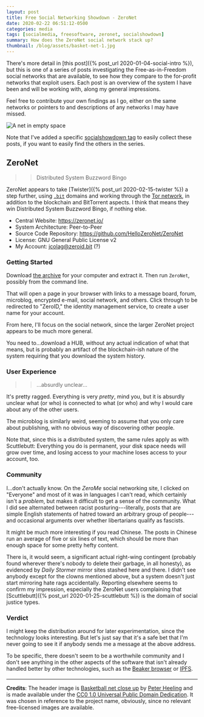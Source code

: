 ```yaml
---
layout: post
title: Free Social Networking Showdown - ZeroNet
date: 2020-02-22 06:51:12-0500
categories: media
tags: [socialmedia, freesoftware, zeronet, socialshowdown]
summary: How does the ZeroNet social network stack up?
thumbnail: /blog/assets/basket-net-1.jpg
---
```


There's more detail in [this post]({% post_url 2020-01-04-social-intro %}), but this is one of a series of posts investigating the Free-as-in-Freedom social networks that are available, to see how they compare to the for-profit networks that exploit users.  Each post is an overview of the system I have been and will be working with, along my general impressions.

Feel free to contribute your own findings as I go, either on the same networks or pointers to and descriptions of any networks I may have missed.

![A net in empty space](/blog/assets/basket-net-1.jpg "A net in empty space")

Note that I've added a specific [socialshowdown tag](/blog/tag/socialmedia/) to easily collect these posts, if you want to easily find the others in the series.

## ZeroNet

 > > Distributed System Buzzword Bingo

ZeroNet appears to take [Twister]({% post_url 2020-02-15-twister %}) a step further, using [`.bit`](https://bit.namecoin.org/) domains and working through the [Tor network](https://www.torproject.org/), in addition to the blockchain and BitTorrent aspects.  I think that means they win Distributed System Buzzword Bingo, if nothing else.

 * Central Website:  <https://zeronet.io/>
 * System Architecture:  Peer-to-Peer
 * Source Code Repository:  <https://github.com/HelloZeroNet/ZeroNet>
 * License:  GNU General Public License v2
 * My Account:  jcolag@zeroid.bit (?)

### Getting Started

Download [the archive](https://github.com/HelloZeroNet/ZeroNet#user-content-how-to-join) for your computer and extract it.  Then run `ZeroNet`, possibly from the command line.

That will open a page in your browser with links to a message board, forum, microblog, encrypted e-mail, social network, and others.  Click through to be redirected to "ZeroID," the identity management service, to create a user name for your account.

From here, I'll focus on the social network, since the larger ZeroNet project appears to be much more general.

You need to...download a HUB, without any actual indication of what that means, but is probably an artifact of the blockchain-ish nature of the system requiring that you download the system history.

### User Experience

 > > ...absurdly unclear...

It's pretty ragged.  Everything is very *pretty*, mind you, but it is absurdly unclear what (or who) is connected to what (or who) and why I would care about any of the other users.

The microblog is similarly weird, seeming to assume that you only care about publishing, with no obvious way of discovering other people.

Note that, since this is a distributed system, the same rules apply as with Scuttlebutt:  Everything you do is permanent, your disk space needs will grow over time, and losing access to your machine loses access to your account, too.

### Community

I...don't actually know.  On the *ZeroMe* social networking site, I clicked on "Everyone" and most of it was in languages I can't read, which certainly isn't a *problem*, but makes it difficult to get a sense of the community.  What I did see alternated between racist posturing---literally, posts that are simple English statements of hatred toward an arbitrary group of people---and occasional arguments over whether libertarians qualify as fascists.

It might be much more interesting if you read Chinese.  The posts in Chinese run an average of five or six lines of text, which should be more than enough space for some pretty hefty content.

There is, it would seem, a significant actual right-wing contingent (probably found wherever there's nobody to delete their garbage, in all honesty), as evidenced by *Daily Stormer* mirror sites stashed here and there.  I didn't see anybody except for the clowns mentioned above, but a system doesn't just start mirroring hate rags accidentally.  Reporting elsewhere seems to confirm my impression, especially the ZeroNet users complaining that [Scuttlebutt]({% post_url 2020-01-25-scuttlebutt %}) is the domain of social justice types.

### Verdict <i class="far fa-thumbs-down"></i>

I might keep the distribution around for later experimentation, since the technology looks interesting.  But let's just say that it's a safe bet that I'm never going to see it if anybody sends me a message at the above address.

To be specific, there doesn't seem to be a worthwhile community and I don't see anything in the other aspects of the software that isn't already handled better by other technologies, such as the [Beaker browser](https://beakerbrowser.com/) or [IPFS](https://ipfs.io/).

#### <i class="far fa-handshake"></i>

* * *

**Credits**:  The header image is [Basketball net close up](https://skitterphoto.com/photos/4702/basketball-net-close-up) by [Peter Heeling](https://skitterphoto.com/photographers/7/peter-heeling) and is made available under the [CC0 1.0 Universal Public Domain Dedication](https://creativecommons.org/publicdomain/zero/1.0/).  It was chosen in reference to the project name, obviously, since no relevant free-licensed images are available.
